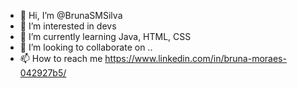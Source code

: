 - 👋 Hi, I’m @BrunaSMSilva
- 👀 I’m interested in devs
- 🌱 I’m currently learning  Java, HTML, CSS
- 💞️ I’m looking to collaborate on  .. 
- 📫 How to reach me  https://www.linkedin.com/in/bruna-moraes-042927b5/

<!---
BrunaSMSilva/BrunaSMSilva is a ✨ special ✨ repository because its `README.md` (this file) appears on your GitHub profile.
You can click the Preview link to take a look at your changes.
--->
